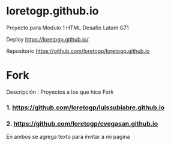# loretogp.github.io

Proyecto para Modulo 1 HTML Desafio Latam G71

Deploy 
https://loretogp.github.io/

Repositorio
https://github.com/loretogp/loretogp.github.io

# Fork
Descripción : Proyectos a los que hice Fork

### 1. https://github.com/loretogp/luissubiabre.github.io

### 2. https://github.com/loretogp/cvegasan.github.io


En ambos se agrega texto para invitar a mi pagina